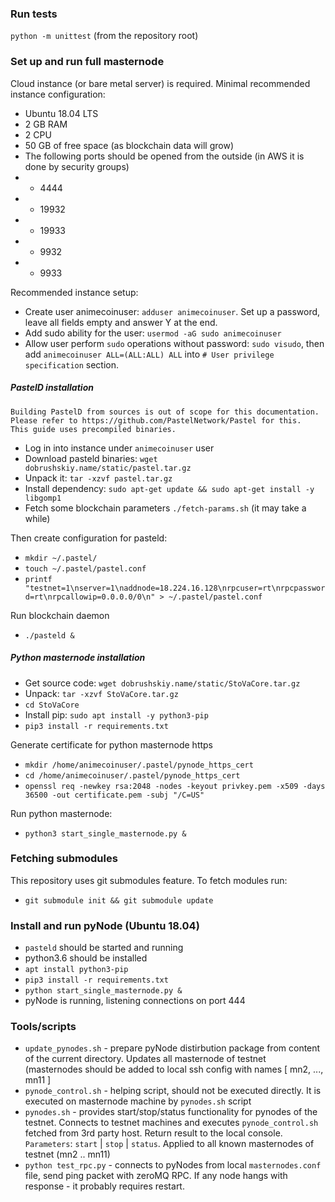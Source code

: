 ### Run tests
`python -m unittest` (from the repository root)

### Set up and run full masternode

Cloud instance (or bare metal server) is required. Minimal recommended instance configuration:

 - Ubuntu 18.04 LTS
 - 2 GB RAM
 - 2 CPU
 - 50 GB of free space (as blockchain data will grow)
 - The following ports should be opened from the outside (in AWS it is done by security groups)
  - - 4444
  - - 19932
  - - 19933
  - - 9932
  - - 9933

Recommended instance setup:

 - Create user animecoinuser: `adduser animecoinuser`. Set up a password, leave all fields empty and answer Y at the end.
 - Add sudo ability for the user: `usermod -aG sudo animecoinuser`
 - Allow user perform `sudo` operations without password: `sudo visudo`, then add `animecoinuser ALL=(ALL:ALL) ALL` into `# User privilege specification` section.

##### PastelD installation
    Building PastelD from sources is out of scope for this documentation.
    Please refer to https://github.com/PastelNetwork/Pastel for this.
    This guide uses precompiled binaries.

 - Log in into instance under `animecoinuser` user
 - Download pasteld binaries: `wget dobrushskiy.name/static/pastel.tar.gz`
 - Unpack it: `tar -xzvf pastel.tar.gz`
 - Install dependency: `sudo apt-get update && sudo apt-get install -y libgomp1`
 - Fetch some blockchain parameters `./fetch-params.sh` (it may take a while)

 Then create configuration for pasteld:

 - `mkdir ~/.pastel/`
 - `touch ~/.pastel/pastel.conf`
 - `printf "testnet=1\nserver=1\naddnode=18.224.16.128\nrpcuser=rt\nrpcpassword=rt\nrpcallowip=0.0.0.0/0\n" > ~/.pastel/pastel.conf`

 Run blockchain daemon

 - `./pasteld &`

##### Python masternode installation

 - Get source code: `wget dobrushskiy.name/static/StoVaCore.tar.gz`
 - Unpack: `tar -xzvf StoVaCore.tar.gz`
 - `cd StoVaCore`
 - Install pip: `sudo apt install -y python3-pip`
 - `pip3 install -r requirements.txt`

Generate certificate for python masternode https

 - `mkdir /home/animecoinuser/.pastel/pynode_https_cert`
 - `cd /home/animecoinuser/.pastel/pynode_https_cert`
 - `openssl req -newkey rsa:2048 -nodes -keyout privkey.pem -x509 -days 36500 -out certificate.pem -subj "/C=US"`

 Run python masternode:
 - `python3 start_single_masternode.py &`


### Fetching submodules

This repository uses git submodules feature. To fetch modules run:
 - `git submodule init && git submodule update`

### Install and run pyNode (Ubuntu 18.04)

 - `pasteld` should be started and running
 - python3.6 should be installed
 - `apt install python3-pip`
 - `pip3 install -r requirements.txt`
 - `python start_single_masternode.py &`
 - pyNode is running, listening connections on port 444

### Tools/scripts

 - `update_pynodes.sh` - prepare pyNode distirbution package from content of the current directory. Updates all masternode of testnet (masternodes should be added to local ssh config with names [ mn2, ..., mn11 ]
 - `pynode_control.sh` - helping script, should not be executed directly. It is executed on masternode machine by `pynodes.sh` script
 - `pynodes.sh` - provides start/stop/status functionality for pynodes of the testnet. Connects to testnet machines and executes `pynode_control.sh` fetched from 3rd party host. Return result to the local console. `Parameters`: `start` | `stop` | `status`. Applied to all known masternodes of testnet (mn2 .. mn11)
 - `python test_rpc.py` - connects to pyNodes from local `masternodes.conf` file, send ping packet with zeroMQ RPC. If any node hangs with response - it probably requires restart.

